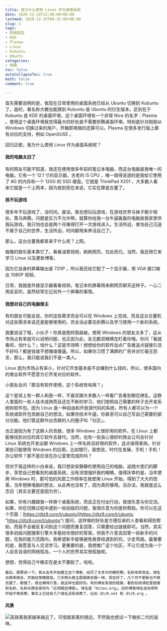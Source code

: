 ```yaml
---
title: 我为什么使用 Linux 作为桌面系统
date: 2020-12-24T22:40:00+08:00
lastmod: 2020-12-25T00:15:00+08:00
slug: 1
tags:
- 网络孤岛
- KDE
- Plasma
- Linux
- Kubuntu
- Ubuntu
categories:
- 电脑
toc: false
autoCollapseToc: true
math: false
comment: true

---
```

首先需要说明的是，我现在日常使用的桌面系统已经从 Ubuntu 切换到 Kubuntu 了。是的，看名称大概也能猜到 Kubuntu 是 Ubuntu 的衍生版本。区别在于 Kubuntu 是 KDE 的桌面环境，这个桌面环境有一个非常 Nice 的名字：Plasma 。使用这个桌面环境我觉得最大的好处是不需要折腾桌面环境，特别是针对刚刚从 Windows 切换过来的用户，开箱即用做的还算可以。Plasma 在很多发行版上都有对应的支持，例如 OpenSUSE 。

回归正题，我为什么使用 Linux 作为桌面系统呢？

#### 我的电脑太旧了

有的网友可能不知道，我还在使用很多年前的笔记本电脑，而这台电脑是我唯一的电脑。它有一个 12.1 寸的显示器，古老的 i5 CPU ，唯一值得说道的是我给它使用了 8G 的内存和一个 120G 的 SSD 硬盘。它就是 ThinkPad X201 ，大多数人看来它就是一个上网本，因为放到现在来说，它实在算是古董了。

#### 我不玩游戏

很多年不玩游戏了，没时间。废话，我也想玩玩游戏，在游戏世界与妹子朝夕相处，策马奔腾。问题是实力不允许啊，就算你给我一台牛逼轰轰的电脑放我家里供我玩游戏，我只怕也会是两个月难得打开一次游戏进入。生活所迫，害怕自己沉迷不属于自己的世界，生活所迫，时间都用来养活自己了。

那么，这台古董我都拿来干什么呢？上网。

每晚的娱乐基本靠它了。看看油管视频，刷刷网页，仅此而已。当然，我还用它来学习 Linux 以及更新博客。

因为它自身的屏幕输出是 720P ，所以我还给它配了一个显示器，用 VGA 接口输出 1080P 视频。

日常，我就是外接显示器看看视频，笔记本的屏幕用来刷网页聊天这样子。一心二用妥妥的，虽然经常忘记另外一个屏幕的事情。

#### 我想对自己的电脑做主

有的朋友可能会说，你的这些需求完全可以在 Windows 上完成，而且这台古董机对这些需求来说还是能够使用的，完全没必要去折腾以及学习使用一个新的系统。

我要说话了哦，小伙子！你真是图样图森破。使用 Windows 的朋友太多了，这从市场占有率就可以说明问题，也正因为此，友无数双眼睛在盯着你哦。你问「看就看呗，怕什么？」怕什么？这是市场啊！想想给你的软件加点广告推送点链接引流不好吗？都是钱谁不想赚谁傻逼。所以，如果你习惯了满屏的广告并对它毫无怨言，那么，我只能说我们不是一类人。

Linux 因为市场占有率小，针对它开发基本是不会赚到什么钱的，所以，很多国内的商业软件不愿意为它开发对应的软件。

小朋友会问「那没有软件使用，这个系统有啥用？」

这个星球上有一群人和我一样，不喜欢跟大多数人一样看广告看到眼花缭乱，这群人里面的一些人技术成熟而且还在不断的学习，他们按照自己需要的样子去开发系统和软件包。因为 LInux 是一种自由和开放源代码的系统，所有人都可以为一个系统或软件包贡献自己的想法，如果你技术牛逼，你甚至可以自己写自己需要的部分功能。他们管这群作出贡献的人的圈子叫「社区」。

也正是因为有了这群人的贡献，很多 Windows 上很好用的软件，在 LInux 上都能够找到对应的其它软件去替代。当然，也有一些良心很好的商业公司会针对 Linux 系统也开发出跟 Windows 上一样名称且好用的软件，这点值得表扬。针对某些只能使用 Windows 的应用，比如银行，我想说，时代在发展，手机！手机！办公软件？那不是应该在办公室里完成的吗？

但对于我这样的小白来说，我只想安安静静的使用自己的电脑，追随大佬们的脚步，享受自己想看到的桌面系统，没有流氓强奸我的眼睛。值得庆幸的是，当年使用 Windows 时，那可怕的风扇工作频率在我使用 Linux 开始，得到了大大的改善。当年想换电脑的想法，从此再也没有了，因为真的够用。没办法，我就是这么念旧（其实主要还是因为穷）。

如果，你有兴趣跟我一样换个桌面系统，而且正在付出行动，我很乐意与你交流。如果，你在切换过程中遇到一些初级的问题，我很乐意为你提供帮助。你可以在这个页面：[https://dtz9.com/t/ubuntu](https://dtz9.com/t/ubuntu "https://dtz9.com/t/ubuntu") 提问，这样做的好处是方便后来的人查看和得到帮助，而我不会被反复问到这个问题而重复回答，只需要给出链接即可。当然，其实很多初级问题搜索引擎大多能给你很好的答案。但我不介意去回答一些新手的问题，在我的能力范围内，我希望新手能够避免我曾经遇到的坑，少走弯路。最重要的是，我愿意与人交流学习。更重要的是，我想推广这个社区，不让它成为我一个人自言自语的网络孤岛，一个人的世界其实很孤独呢。

想想，觉得自己今晚实在是太不要脸了，哈哈。

    最后，顺便说一下。我从去年开始建立这个博客，经历了太多次的瞎折腾。名称改来改去，域名也换来换去，页面经常瞎鼓捣，三天两头换主题跟换衣服一样。现在好了，几个月不更新也不换衣服了，都馊了。我也懒得介意，就这样也挺好的。有的博友有我的链接，看到后烦请检查链接和名称，名称长期会保持为「近视眼逛博客」，域名是「ditou.org」。旧的博客域名会在明年开始不再续费，事实上已经有几个域名没有续费了，比如 dtz9.net 和 dtz9.org 。

#### 风景

![](https://img.1078503.org/imgs/2020/12/26722c6e91b4e793.jpg)高铁离我家越来越近了。可惜我家离的很远，不然我也想试一下做拆二代的滋味。